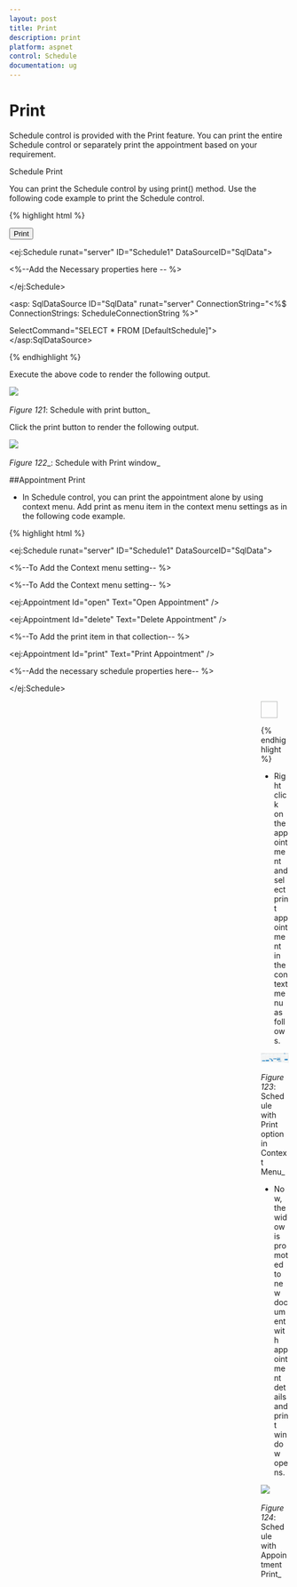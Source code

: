 ```yaml
---
layout: post
title: Print
description: print
platform: aspnet
control: Schedule
documentation: ug
---
```


# Print

Schedule control is provided with the Print feature. You can print the entire Schedule control or separately print the appointment based on your requirement.

Schedule Print

You can print the Schedule control by using print() method. Use the following code example to print the Schedule control.


{% highlight html %}




<div>

<input class="print" type="button" value="Print" />

<ej:Schedule runat="server" ID="Schedule1" DataSourceID="SqlData">

<%--Add the Necessary properties here -- %>

</ej:Schedule>

</div>

<asp: SqlDataSource ID="SqlData" runat="server" ConnectionString="<%$ ConnectionStrings: ScheduleConnectionString %>"

SelectCommand="SELECT * FROM [DefaultSchedule]"></asp:SqlDataSource>

<script type="text/javascript">

$(document).ready(function () {



// function to bind the click event to the button



$('.print').bind("click", function () {



var obj = $("#Schedule1").data("ejSchedule");



// Public method to print the schedule



obj.print();



});



});

</script>

{% endhighlight %}

Execute the above code to render the following output.

![](Print_images/Print_img1.png)


_Figure_ _121_: Schedule with print button_

Click the print button to render the following output.



![](Print_images/Print_img2.png)


_Figure_ _122__: Schedule with Print window_

##Appointment Print

* In Schedule control, you can print the appointment alone by using context menu. Add print as menu item in the context menu settings as in the following code example. 

{% highlight html %}




<ej:Schedule runat="server" ID="Schedule1" DataSourceID="SqlData">

<%--To Add the Context menu setting-- %>

<ContextMenuSettings Enable="true">

<%--To Add the Context menu setting-- %>

<MenuItems>

<AppointmentCollection>

<ej:Appointment Id="open" Text="Open Appointment" />

<ej:Appointment Id="delete" Text="Delete Appointment" />

<%--To Add the print item in that collection-- %>

<ej:Appointment Id="print" Text="Print Appointment" />

</AppointmentCollection>

</MenuItems>

</ContextMenuSettings>

<%--Add the necessary schedule properties here-- %>

</ej:Schedule>

<div id="reminder">

<a class="pull-left" href="#" style="margin-top: 9px; outline: medium none;">

<div class="reminder-icon e-btn e-select /">

</a>

</div>

<style type="text/css">

#reminder

{

width: 50px;

height: 40px;

margin-top: 1px;

float: right;

}

.reminder-icon

{

background-image: url("../Content/images/Schedule/print.png") !important;

background-repeat:no-repeat !important;

background-position: 3px 3px !important;

border: 1px solid #BBBCBB !important;

height: 28px;

width: 28px;

}

</style>

<script type="text/javascript">

$(function () {

$("#Schedule1").find("tr.e-scheduleheader td").first().append($("#reminder"));

$('.reminder-icon').bind("click", function () {

var obj = $("#Schedule1").data("ejSchedule");

obj.print();

});

});



</script>

{% endhighlight %}

* Right click on the appointment and select print appointment in the context menu as follows.



![](Print_images/Print_img3.png)


_Figure_ _123_: Schedule with Print option in Context Menu_

* Now, the widow is promoted to new document with appointment details and print window opens.



![](Print_images/Print_img4.png)


_Figure_ _124_: Schedule with Appointment Print_

